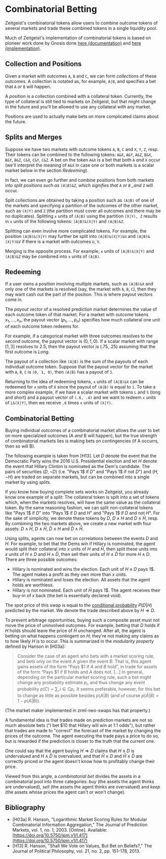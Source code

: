 # Combinatorial Betting

Zeitgeist's combinatorial tokens allow users to combine outcome tokens of
several markets and trade these combined tokens in a single liquidity pool.

Much of Zeitgeist's implementation of combinatorial tokens is based on pioneer
work done by Gnosis done
[here (documentation)](https://docs.gnosis.io/conditionaltokens/) and
[here (implementation)](https://github.com/gnosis/conditional-tokens-contracts).

## Collection and Positions

Given a market with outcomes `A`, `B` and `C`, we can form _collections_ of
these outcomes. A collection is notated as, for example, `A|B`, and specifies a
bet that `A` _or_ `B` will happen.

A _position_ is a collection combined with a collateral token. Currently, the
type of collateral is still tied to markets on Zeitgeist, but that might change
in the future and you'll be allowed to use any collateral with any market.

Positions are used to actually make bets on more complicated claims about the
future.

## Splits and Merges

Suppose we have two markets with outcome tokens `A`, `B`, `C` and `X`, `Y`, `Z`,
resp. Their tokens can be combined to the following tokens: `A&X`, `A&Y`, `A&Z`,
`B&X`, `B&Y`, `B&Z`, `C&X`, `C&Y`, `C&Z`. A bet on the token `A&X` is a bet that
both `A` _and_ `X` occur (we'll interpret the meaning of `A&X` in case one or
both markets is a scalar market below in the section _Redeeming_).

In fact, we can even go further and combine positions from both markets into
_split positions such as `(A|B)&Z`, which signifies that `A` or `B` \_and_ `Z`
will occur.

Split collections are obtained by taking a position such as `(A|B)` of one of
the markets and specifying a partition of the outcomes of the other market, such
as `(X|Y)` and `Z` (the partition must cover all outcomes and there may be no
duplicates). Splitting `x` units of `(A|B)` using the partition `(X|Y), Z`
results in `x` units of the following tokens: `(A|B)&(X|Y)` and `(A|B)&Z`.

Splitting can even involve more complicated tokens. For example, the position
`(A|B)&(X|Y)` may further be split into `(A|B)&(X|Y)&U` and `(A|B)&(X|Y)&V` if
there is a market with outcomes `U`, `V`.

Merging is the opposite process. For example, `x` units of `(A|B)&(X|Y)` and
`(A|B)&Z` may be combined into `x` units of `(A|B)`.

## Redeeming

If a user owns a position involving multiple markets, such as `(A|B)&X` and only
one of the markets is resolved (say, the market with `A`, `B`, `C`), then they
may want cash out the part of the position. This is where payout vectors come
in.

The _payout vector_ of a resolved prediction market determines the value of each
outcome token of that market. For a market with outcome tokens
$x_1, \ldots, x_n$, the payout vector $(p_1, \ldots, p_n)$ specifies how much
collateral one unit of each outcome token redeems for.

For example, if a categorical market with three outcomes resolves to the second
outcome, the payout vector is $(0, 1, 0)$. If a scalar market with range
$[1, 3]$ resolves to $2.5$, then the payout vector is $(.75, .25)$ assuming that
the first outcome is _Long_.

The payout of a collection like `(A|B)` is the sum of the payouts of each
individual outcome token. Suppose that the payout vector for the market with
`A`, `B`, `C` is `(0, 1, 0)`, then `(A|B)` has a payout of `1`.

Returning to the idea of redeeming tokens, `x` units of `(A|B)&X` can be
redeemed for `x` units of `X` since the payout of `(A|B)` is equal to `1`. To
take a more complex example, if we have a scalar market with tokens `L` and `S`
(long and short) and a payout vector of `(.6, .4)` and we want to redeem `x`
units of `L&(X|Y)`, then we receive `.6` times `x` units of `(X|Y)`.

## Combinatorial Betting

Buying individual outcomes of a combinatorial market allows the user to bet on
more specialzied outcomes (A _and_ B will happen), but the true strength of
combinatorial markets lies is making bets on contingencies (if A occurrs, then
so will B).

The following example is taken from [H13]. Let $D$ denote the event that the
Democratic Party wins the 2016 U.S. Presidential election and let $H$ denote the
event that Hillary Clinton is nominated as the Dem's candidate. The pairs of
securities $(D, \neg D)$ (i.e. "Pays 1\$ if $D$" and "Pays 1\$ if not $D$") and
$(H, \neg H)$ are traded on separate markets, but can be combined into a single
market by using _splits_.

If you know how buying complete sets works on Zeitgeist, you already know one
example of a split: The collateral token is split into a set of tokens which,
when the markets resolves, will have the same value as the collateral token. By
the same reasoning fashion, we can split non-collateral tokens like "Pays 1\$ if
$D$" into "Pays 1\$ if $D$ and $H$" and "Pays 1\$ if $D$ and not $H$". For the
sake of simplicity, we denote these tokens by $D$, $D \land H$ and
$D \land \bar H$, resp. By combining the two markets above, we create a new
market with four assets: $D \land H$, $D \land \bar H$, $\bar D \land H$ and
$\bar D \land \bar H$.

Using splits, agents can now bet on correlations between the events $D$ and $H$.
For example, to bet that the Dems win if Hillary is nominated, the agent would
split their collateral into $x$ units of $H$ and $\bar H$, then split these
units into $x$ units of $H \land D$ and $H \land \bar D$, then sell their units
of $H \land \bar D$ for more $H \land D$. There are three possible outcomes:

- Hillary is nominated and wins the election. Each unit of $H \land D$ pays 1\$.
  The agent makes a profit as they own more than $x$ units.
- Hillary is nominated and loses the election. All assets that the agent holds
  are worthless.
- Hillary is not nominated. Each unit of $\bar H$ pays 1\$. The agent receives
  their buy-in of $x$ back (the bet is essentially declared void).

The spot price of this swap is equal to the
[conditional probability](https://en.wikipedia.org/wiki/Conditional_probability)
$P(D|H)$ predicted by the market. We denote the trade described above by
$H \Rightarrow D$.

To prevent arbitrage opportunities, buying such a composite asset must not move
the price of uninvolved outcomes. For example, betting that $D$ holds if $H$
holds should leave the price of $\bar H$ unchanged. After all, the agent is
betting on what happens contingent on $H$; they're not making any claims as to
how likely $H$ is to occur. This is summarized in the _modularity property_
defined by Hanson in [H03a]:

> Consider the case of an agent who bets with a market scoring rule, and bets
> only on the event $A$ given the event $B$. That is, this agent gains assets of
> the form “Pays \$1 if $A$ and $B$ hold”, in trade for assets of the form “Pays
> \$1 if $B$ holds and $A$ does not. [...] In general, depending on the
> particular market scoring rule, such a bet might change any probability
> estimate $p_i$, and thus change any event probability
> $p(C) = \sum\_{i \in C} p_i$. It seems preferable, however, for this bet to
> change as little as possible besides $p(A|B)$ (and of course
> $p(\bar A|B) = 1 − p(A|B)$).

(The market maker implemented in zrml-neo-swaps has that property.)

A fundamental idea is that trades made on prediction markets are not so much
absolute bets ("I bet $10 that Hillary will win at 1:1 odds"), but rather that
trades are made to "correct" the forecast of the market by changing the prices
of the outcome. The agent executing the trade pays a price to do so, but is
rewarded if the prediction is closer to the truth that the current one.

One could say that the agent buying $H \Rightarrow D$ claims that $H \land D$ is
undervalued and $H \land \bar D$ is overvalued, and that $\bar H \land D$ and
$\bar H \land \bar D$ are correctly priced or the agent doesn't know how to
profitably change their price.

Viewed from this angle, a _combinatorial bet_ divides the assets in a
combinatorial pool into three categories: _buy_ (the assets the agent thinks are
undervalued), _sell_ (the assets the agent thinks are overvalued) and _keep_
(the assets whose prices the agent can't or won't change).

## Bibliography

- [H03a] R. Hanson, "Logarithmic Market Scoring Rules for Modular Combinatorial
  Information Aggregation," The Journal of Prediction Markets, vol. 1, no.
  1, 2003. [Online]. Available:
  [https://doi.org/10.5750/jpm.v1i1.417](https://doi.org/10.5750/jpm.v1i1.417)
- [H13] R. Hanson, "Shall We Vote on Values, But Bet on Beliefs?," The Journal
  of Political Philosophy, vol. 21, no. 2, pp. 151-178, 2013.
